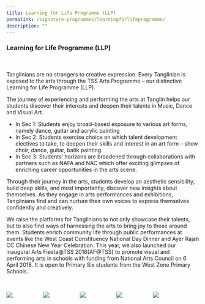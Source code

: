 ```yaml
---
title: Learning for Life Programme (LLP)
permalink: /signature-programmes/learningforlifeprogramme/
description: ""
---
```

### Learning for Life Programme (LLP)
<br> 
<br>
Tanglinians are no strangers to creative expression. Every Tanglinian is exposed to the arts through the TSS Arts Programme – our distinctive Learning for Life Programme (LLP).

The journey of experiencing and performing the arts at Tanglin helps our students discover their interests and deepen their talents in Music, Dance and Visual Art.

*   In Sec 1: Students enjoy broad-based exposure to various art forms, namely dance, guitar and acrylic painting
*   In Sec 2: Students exercise choice on which talent development electives to take, to deepen their skills and interest in an art form – show choir, dance, guitar, batik painting.
*   In Sec 3: Students’ horizons are broadened through collaborations with partners such as NAFA and NAC which offer exciting glimpses of enriching career opportunities in the arts scene.

Through their journey in the arts, students develop an aesthetic sensibility, build deep skills, and most importantly, discover new insights about themselves. As they engage in arts performances and exhibitions, Tanglinians find and can nurture their own voices to express themselves confidently and creatively.

We raise the platforms for Tanglinians to not only showcase their talents, but to also find ways of harnessing the arts to bring joy to those around them. Students enrich community life through public performances at events like the West Coast Constituency National Day Dinner and Ayer Rajah CC Chinese New Year Celebration. This year, we also launched our inaugural Arts Fiesta@TSS 2018(AF@TSS) to promote visual and performing arts in schools with funding from National Arts Council on 6 April 2018. It is open to Primary Six students from the West Zone Primary Schools.

<br>
<p><a href=![](/images/Art-Jam-Session_Block-Printing-2.jpeg)>  
<img style="width:19%" src="/images/cca1.jpg" align=left>  
</a></p> <p><a href="[https://staging.d1ph2u5puaqsvh.amplifyapp.com/cca/clubs-and-societies/chinese-society/](https://staging.d1ph2u5puaqsvh.amplifyapp.com/cca/clubs-and-societies/chinese-society/)">  
<img style="width:19%" src="/images/cca2.jpg" align=left>  
</a></p> <p><a href="[https://staging.d1ph2u5puaqsvh.amplifyapp.com/cca/clubs-and-societies/eldds/](https://staging.d1ph2u5puaqsvh.amplifyapp.com/cca/clubs-and-societies/eldds/)">  
<img style="width:19%" src="/images/cca3.jpg" align=left>  
</a></p> <p><a href="[https://staging.d1ph2u5puaqsvh.amplifyapp.com/cca/clubs-and-societies/library/](https://staging.d1ph2u5puaqsvh.amplifyapp.com/cca/clubs-and-societies/library/)">  
<img style="width:19%" src="/images/cca4.jpg" align=left>  
</a></p> <p><a href="[https://staging.d1ph2u5puaqsvh.amplifyapp.com/cca/clubs-and-societies/infocomm/](https://staging.d1ph2u5puaqsvh.amplifyapp.com/cca/clubs-and-societies/infocomm/)">  
<img style="width:20%" src="/images/cca5.jpg" align=left>  
</a></p> <br clear="left">